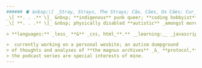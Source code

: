 ```yaml
---
###### 🫀 &nbsp;\[ _Stray, Strays, The Strays; Cão, Cães, Os Cães; Cur_ \]&nbsp; 🫁 
_\[ **. . .** \]_ &nbsp; **indigenous** punk queer; **coding hobbyist** & **artist**.     
_\[ **. . .** \]_ &nbsp; physically disabled **autistic** _amongst more_. [icon art](https://www.tumblr.com/mischievousdog/689700574222041088).

> **languages:** _less_ **&** _css, html_**.** __learning:__ _javascript, c#_**.**

>  currently working on a personal wesbite; an autism dumpground       
> of thoughts and analyses of **the magnus archives** _&_ **protocol,** as      
> the podcast series are special interests of mine.
---
```

